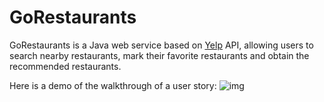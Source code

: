 # GoRestaurants
GoRestaurants is a Java web service based on [Yelp](https://www.yelp.com/developers) API, allowing users to search nearby restaurants, mark their favorite restaurants and obtain the recommended restaurants.

Here is a demo of the walkthrough of a user story:
![img](gorestaurants.gif)
